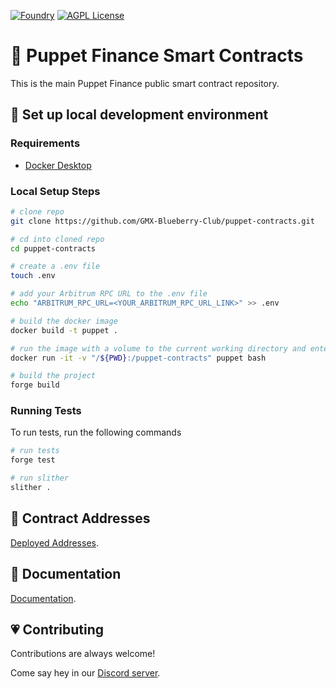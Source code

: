 [![Foundry][foundry-badge]][foundry]
[![AGPL License](https://img.shields.io/badge/license-AGPL-blue.svg)](http://www.gnu.org/licenses/agpl-3.0)

[foundry]: https://getfoundry.sh/
[foundry-badge]: https://img.shields.io/badge/Built%20with-Foundry-FFDB1C.svg

# 🔮 Puppet Finance Smart Contracts

This is the main Puppet Finance public smart contract repository.


## 🔧 Set up local development environment

### Requirements

-   [Docker Desktop](https://www.docker.com/products/docker-desktop/)

### Local Setup Steps

```sh
# clone repo
git clone https://github.com/GMX-Blueberry-Club/puppet-contracts.git

# cd into cloned repo
cd puppet-contracts

# create a .env file
touch .env

# add your Arbitrum RPC URL to the .env file
echo "ARBITRUM_RPC_URL=<YOUR_ARBITRUM_RPC_URL_LINK>" >> .env

# build the docker image
docker build -t puppet .

# run the image with a volume to the current working directory and enter the container
docker run -it -v "/${PWD}:/puppet-contracts" puppet bash

# build the project
forge build
```
### Running Tests

To run tests, run the following commands

```sh
# run tests
forge test

# run slither
slither .
```
## 📜 Contract Addresses

[Deployed Addresses](TODO-URL).

## 📖 Documentation

[Documentation](TODO-URL).


## 💗 Contributing

Contributions are always welcome!

Come say hey in our [Discord server](TODO-URL).

